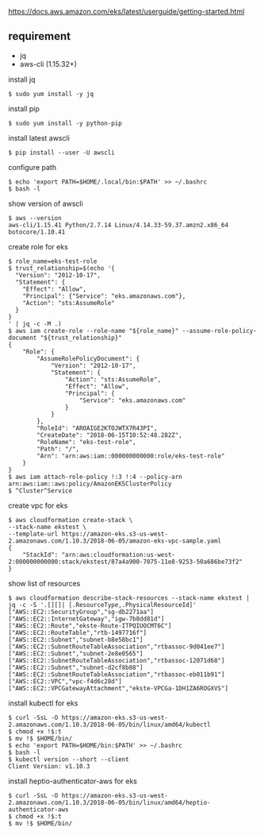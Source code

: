 https://docs.aws.amazon.com/eks/latest/userguide/getting-started.html


requirement
----------
- jq 
- aws-cli (1.15.32+)

install jq
```console
$ sudo yum install -y jq
```
install pip
```console
$ sudo yum install -y python-pip 
```
install latest awscli
```console
$ pip install --user -U awscli
```
configure path
```console
$ echo 'export PATH=$HOME/.local/bin:$PATH' >> ~/.bashrc
$ bash -l
```
show version of awscli
```console
$ aws --version
aws-cli/1.15.41 Python/2.7.14 Linux/4.14.33-59.37.amzn2.x86_64 botocore/1.10.41
```



create role for eks
```console
$ role_name=eks-test-role
$ trust_relationship=$(echo '{
  "Version": "2012-10-17",
  "Statement": {
    "Effect": "Allow",
    "Principal": {"Service": "eks.amazonaws.com"},
    "Action": "sts:AssumeRole"
  }
}
' | jq -c -M .)
$ aws iam create-role --role-name "${role_name}" --assume-role-policy-document "${trust_relationship}"
{
    "Role": {
        "AssumeRolePolicyDocument": {
            "Version": "2012-10-17",
            "Statement": {
                "Action": "sts:AssumeRole",
                "Effect": "Allow",
                "Principal": {
                    "Service": "eks.amazonaws.com"
                }
            }
        },
        "RoleId": "AROAIGE2KTOJWTX7R43PI",
        "CreateDate": "2018-06-15T10:52:48.282Z",
        "RoleName": "eks-test-role",
        "Path": "/",
        "Arn": "arn:aws:iam::000000000000:role/eks-test-role"
    }
}
$ aws iam attach-role-policy !:3 !:4 --policy-arn arn:aws:iam::aws:policy/AmazonEKSClusterPolicy
$ ^Cluster^Service
```


create vpc for eks
```console
$ aws cloudformation create-stack \
--stack-name ekstest \
--template-url https://amazon-eks.s3-us-west-2.amazonaws.com/1.10.3/2018-06-05/amazon-eks-vpc-sample.yaml
{
    "StackId": "arn:aws:cloudformation:us-west-2:000000000000:stack/ekstest/87a4a900-7075-11e8-9253-50a686be73f2"
}
```

show list of resources
```console
$ aws cloudformation describe-stack-resources --stack-name ekstest | jq -c -S '.[][]| [.ResourceType,.PhysicalResourceId]'
["AWS::EC2::SecurityGroup","sg-db2271aa"]
["AWS::EC2::InternetGateway","igw-7b8dd81d"]
["AWS::EC2::Route","ekste-Route-ITPQIUOCMT6C"]
["AWS::EC2::RouteTable","rtb-1497716f"]
["AWS::EC2::Subnet","subnet-b8e58bc1"]
["AWS::EC2::SubnetRouteTableAssociation","rtbassoc-9d041ee7"]
["AWS::EC2::Subnet","subnet-2e8e0565"]
["AWS::EC2::SubnetRouteTableAssociation","rtbassoc-12071d68"]
["AWS::EC2::Subnet","subnet-d2cf8b88"]
["AWS::EC2::SubnetRouteTableAssociation","rtbassoc-eb011b91"]
["AWS::EC2::VPC","vpc-f4d6c28d"]
["AWS::EC2::VPCGatewayAttachment","ekste-VPCGa-1DH1ZA6ROGXVS"]
```

install kubectl for eks
```console
$ curl -SsL -O https://amazon-eks.s3-us-west-2.amazonaws.com/1.10.3/2018-06-05/bin/linux/amd64/kubectl
$ chmod +x !$:t
$ mv !$ $HOME/bin/ 
$ echo 'export PATH=$HOME/bin:$PATH' >> ~/.bashrc
$ bash -l
$ kubectl version --short --client
Client Version: v1.10.3
```

install heptio-authenticator-aws for eks
```console
$ curl -SsL -O https://amazon-eks.s3-us-west-2.amazonaws.com/1.10.3/2018-06-05/bin/linux/amd64/heptio-authenticator-aws
$ chmod +x !$:t
$ mv !$ $HOME/bin/
